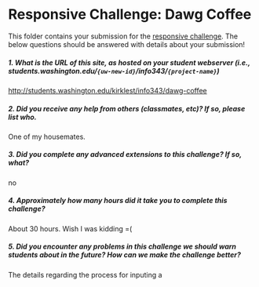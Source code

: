 # Responsive Challenge: Dawg Coffee

This folder contains your submission for the [responsive challenge](http://faculty.washington.edu/mikefree/info343/#/challenges/responsive). The below questions should be answered with details about your submission!

##### 1. What is the URL of this site, as hosted on your student webserver (i.e., students.washington.edu/<code>{uw-new-id}</code>/info343/<code>{project-name}</code>) #####

http://students.washington.edu/kirklest/info343/dawg-coffee

##### 2. Did you receive any help from others (classmates, etc)? If so, please list who. #####

One of my housemates.

##### 3. Did you complete any advanced extensions to this challenge? If so, what? #####

no

##### 4. Approximately how many hours did it take you to complete this challenge? #####

About 30 hours. Wish I was kidding =(

##### 5. Did you encounter any problems in this challenge we should warn students about in the future? How can we make the challenge better? #####

The details regarding the process for inputing a <svg> file were not clear - especially since there is a lot of mixed information about the topic on the internet. I'm still confused with this a little. 


